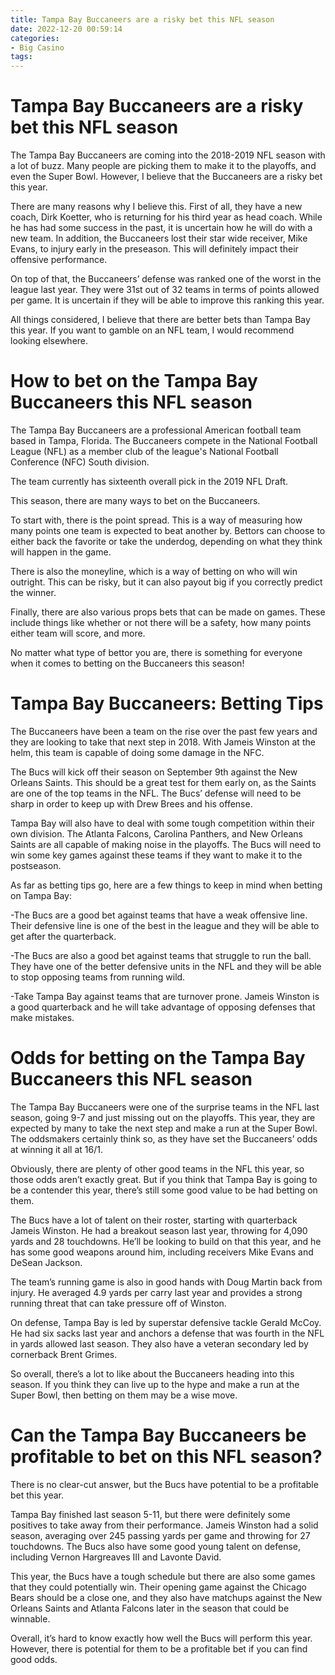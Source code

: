 ```yaml
---
title: Tampa Bay Buccaneers are a risky bet this NFL season 
date: 2022-12-20 00:59:14
categories:
- Big Casino
tags:
---
```



#  Tampa Bay Buccaneers are a risky bet this NFL season 

The Tampa Bay Buccaneers are coming into the 2018-2019 NFL season with a lot of buzz. Many people are picking them to make it to the playoffs, and even the Super Bowl. However, I believe that the Buccaneers are a risky bet this year.

There are many reasons why I believe this. First of all, they have a new coach, Dirk Koetter, who is returning for his third year as head coach. While he has had some success in the past, it is uncertain how he will do with a new team. In addition, the Buccaneers lost their star wide receiver, Mike Evans, to injury early in the preseason. This will definitely impact their offensive performance.

On top of that, the Buccaneers’ defense was ranked one of the worst in the league last year. They were 31st out of 32 teams in terms of points allowed per game. It is uncertain if they will be able to improve this ranking this year.

All things considered, I believe that there are better bets than Tampa Bay this year. If you want to gamble on an NFL team, I would recommend looking elsewhere.

#  How to bet on the Tampa Bay Buccaneers this NFL season 

The Tampa Bay Buccaneers are a professional American football team based in Tampa, Florida. The Buccaneers compete in the National Football League (NFL) as a member club of the league's National Football Conference (NFC) South division.

The team currently has sixteenth overall pick in the 2019 NFL Draft. 

This season, there are many ways to bet on the Buccaneers. 

To start with, there is the point spread. This is a way of measuring how many points one team is expected to beat another by. Bettors can choose to either back the favorite or take the underdog, depending on what they think will happen in the game. 

There is also the moneyline, which is a way of betting on who will win outright. This can be risky, but it can also payout big if you correctly predict the winner. 

Finally, there are also various props bets that can be made on games. These include things like whether or not there will be a safety, how many points either team will score, and more. 

No matter what type of bettor you are, there is something for everyone when it comes to betting on the Buccaneers this season!

#  Tampa Bay Buccaneers: Betting Tips 

The Buccaneers have been a team on the rise over the past few years and they are looking to take that next step in 2018. With Jameis Winston at the helm, this team is capable of doing some damage in the NFC.

The Bucs will kick off their season on September 9th against the New Orleans Saints. This should be a great test for them early on, as the Saints are one of the top teams in the NFL. The Bucs’ defense will need to be sharp in order to keep up with Drew Brees and his offense.

Tampa Bay will also have to deal with some tough competition within their own division. The Atlanta Falcons, Carolina Panthers, and New Orleans Saints are all capable of making noise in the playoffs. The Bucs will need to win some key games against these teams if they want to make it to the postseason.

As far as betting tips go, here are a few things to keep in mind when betting on Tampa Bay:

-The Bucs are a good bet against teams that have a weak offensive line. Their defensive line is one of the best in the league and they will be able to get after the quarterback.

-The Bucs are also a good bet against teams that struggle to run the ball. They have one of the better defensive units in the NFL and they will be able to stop opposing teams from running wild.

-Take Tampa Bay against teams that are turnover prone. Jameis Winston is a good quarterback and he will take advantage of opposing defenses that make mistakes.

#  Odds for betting on the Tampa Bay Buccaneers this NFL season 

The Tampa Bay Buccaneers were one of the surprise teams in the NFL last season, going 9-7 and just missing out on the playoffs. This year, they are expected by many to take the next step and make a run at the Super Bowl. The oddsmakers certainly think so, as they have set the Buccaneers’ odds at winning it all at 16/1.

Obviously, there are plenty of other good teams in the NFL this year, so those odds aren’t exactly great. But if you think that Tampa Bay is going to be a contender this year, there’s still some good value to be had betting on them.

The Bucs have a lot of talent on their roster, starting with quarterback Jameis Winston. He had a breakout season last year, throwing for 4,090 yards and 28 touchdowns. He’ll be looking to build on that this year, and he has some good weapons around him, including receivers Mike Evans and DeSean Jackson.

The team’s running game is also in good hands with Doug Martin back from injury. He averaged 4.9 yards per carry last year and provides a strong running threat that can take pressure off of Winston.

On defense, Tampa Bay is led by superstar defensive tackle Gerald McCoy. He had six sacks last year and anchors a defense that was fourth in the NFL in yards allowed last season. They also have a veteran secondary led by cornerback Brent Grimes.

So overall, there’s a lot to like about the Buccaneers heading into this season. If you think they can live up to the hype and make a run at the Super Bowl, then betting on them may be a wise move.

#  Can the Tampa Bay Buccaneers be profitable to bet on this NFL season?

There is no clear-cut answer, but the Bucs have potential to be a profitable bet this year.

 Tampa Bay finished last season 5-11, but there were definitely some positives to take away from their performance. Jameis Winston had a solid season, averaging over 245 passing yards per game and throwing for 27 touchdowns. The Bucs also have some good young talent on defense, including Vernon Hargreaves III and Lavonte David.

This year, the Bucs have a tough schedule but there are also some games that they could potentially win. Their opening game against the Chicago Bears should be a close one, and they also have matchups against the New Orleans Saints and Atlanta Falcons later in the season that could be winnable.

Overall, it’s hard to know exactly how well the Bucs will perform this year. However, there is potential for them to be a profitable bet if you can find good odds.